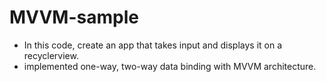 # MVVM-sample

- In this code, create an app that takes input and displays it on a recyclerview. 
- implemented one-way, two-way data binding with MVVM architecture.


